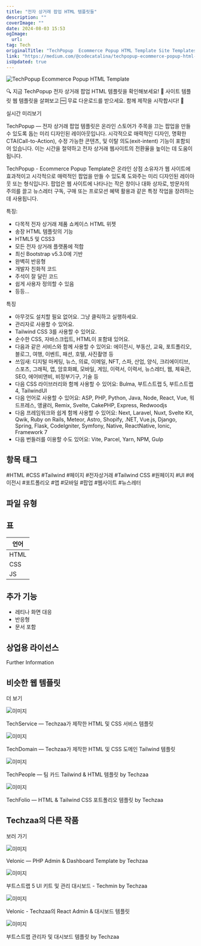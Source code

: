 ```yaml
---
title: "전자 상거래 팝업 HTML 템플릿들"
description: ""
coverImage: ""
date: 2024-08-03 15:53
ogImage: 
  url: 
tag: Tech
originalTitle: "TechPopup  Ecommerce Popup HTML Template Site Templates Web Templates"
link: "https://medium.com/@codecatalina/techpopup-ecommerce-popup-html-template-site-templates-web-templates-b7a720090c3a"
isUpdated: true
---
```






![TechPopup Ecommerce Popup HTML Template](/assets/img/TechPopupEcommercePopupHTMLTemplateSiteTemplatesWebTemplates_0.png)

🔍 지금 TechPopup 전자 상거래 팝업 HTML 템플릿을 확인해보세요! 📁 사이트 템플릿 웹 템플릿을 살펴보고 🆓 무료 다운로드를 받으세요. 함께 제작을 시작합시다! 🚀

실시간 미리보기

TechPopup — 전자 상거래 팝업 템플릿은 온라인 스토어가 주목을 끄는 팝업을 만들 수 있도록 돕는 미리 디자인된 레이아웃입니다. 시각적으로 매력적인 디자인, 명확한 CTA(Call-to-Action), 수정 가능한 콘텐츠, 및 이탈 의도(exit-intent) 기능이 포함되어 있습니다. 이는 시간을 절약하고 전자 상거래 웹사이트의 전환율을 높이는 데 도움이 됩니다.

<div class="content-ad"></div>

TechPopup - Ecommerce Popup Template은 온라인 상점 소유자가 웹 사이트에 효과적이고 시각적으로 매력적인 팝업을 만들 수 있도록 도와주는 미리 디자인된 레이아웃 또는 형식입니다. 팝업은 웹 사이트에 나타나는 작은 창이나 대화 상자로, 방문자의 주의를 끌고 뉴스레터 구독, 구매 또는 프로모션 혜택 활용과 같은 특정 작업을 장려하는 데 사용됩니다.

특징:

- 다목적 전자 상거래 제품 쇼케이스 HTML 위젯
- 송장 HTML 템플릿의 기능
- HTML5 및 CSS3
- 모든 전자 상거래 플랫폼에 적합
- 최신 Bootstrap v5.3.0에 기반
- 완벽히 반응형
- 개발자 친화적 코드
- 주석이 잘 달린 코드
- 쉽게 사용자 정의할 수 있음
- 등등...

특징

<div class="content-ad"></div>

- 아무것도 설치할 필요 없어요. 그냥 클릭하고 실행하세요.
- 관리자로 사용할 수 있어요.
- Tailwind CSS 3를 사용할 수 있어요.
- 순수한 CSS, 자바스크립트, HTML이 포함돼 있어요.
- 다음과 같은 서비스와 함께 사용할 수 있어요: 에이전시, 부동산, 교육, 포트폴리오, 블로그, 여행, 이벤트, 패션, 호텔, 사진촬영 등
- 쓰임새: 디지털 마케팅, 뉴스, 의료, 이메일, NFT, 스파, 산업, 양식, 크리에이티브, 스포츠, 그래픽, 앱, 암호화폐, 모바일, 게임, 이력서, 이력서, 뉴스레터, 웹, 체육관, SEO, 에어비앤비, 비정부기구, 기술 등
- 다음 CSS 라이브러리와 함께 사용할 수 있어요: Bulma, 부트스트랩 5, 부트스트랩 4, TailwindUI
- 다음 언어로 사용할 수 있어요: ASP, PHP, Python, Java, Node, React, Vue, 워드프레스, 앵귤러, Remix, Svelte, CakePHP, Express, Redwoodjs
- 다음 프레임워크와 쉽게 함께 사용할 수 있어요: Next, Laravel, Nuxt, Svelte Kit, Qwik, Ruby on Rails, Meteor, Astro, Shopify, .NET, Vue.js, Django, Spring, Flask, CodeIgniter, Symfony, Native, ReactNative, Ionic, Framework 7
- 다음 번들러를 이용할 수도 있어요: Vite, Parcel, Yarn, NPM, Gulp

## 항목 태그

#HTML #CSS #Tailwind #페이지 #전자상거래 #Tailwind CSS #원페이지 #UI #에이전시 #포트폴리오 #앱 #모바일 #팝업 #웹사이트 #뉴스레터

## 파일 유형

<div class="content-ad"></div>

## 표

| 언어 |
| ---- |
| HTML |
| CSS  |
| JS   |

## 추가 기능

- 레티나 화면 대응
- 반응형
- 문서 포함

## 상업용 라이선스

<div class="content-ad"></div>

Further Information

## 비슷한 웹 템플릿

더 보기

![이미지](/assets/img/TechPopupEcommercePopupHTMLTemplateSiteTemplatesWebTemplates_1.png)

<div class="content-ad"></div>

TechService — Techzaa가 제작한 HTML 및 CSS 서비스 템플릿

![이미지](/assets/img/TechPopupEcommercePopupHTMLTemplateSiteTemplatesWebTemplates_2.png)

TechDomain — Techzaa가 제작한 HTML 및 CSS 도메인 Tailwind 템플릿

![이미지](/assets/img/TechPopupEcommercePopupHTMLTemplateSiteTemplatesWebTemplates_3.png)

<div class="content-ad"></div>

TechPeople — 팀 카드 Tailwind & HTML 템플릿 by Techzaa

![이미지](/assets/img/TechPopupEcommercePopupHTMLTemplateSiteTemplatesWebTemplates_4.png)

TechFolio — HTML & Tailwind CSS 포트폴리오 템플릿 by Techzaa

## Techzaa의 다른 작품

<div class="content-ad"></div>

보러 가기

![이미지](/assets/img/TechPopupEcommercePopupHTMLTemplateSiteTemplatesWebTemplates_5.png)

Velonic — PHP Admin & Dashboard Template by Techzaa

![이미지](/assets/img/TechPopupEcommercePopupHTMLTemplateSiteTemplatesWebTemplates_6.png)

<div class="content-ad"></div>

부트스트랩 5 UI 키트 및 관리 대시보드 - Techmin by Techzaa

![이미지](/assets/img/TechPopupEcommercePopupHTMLTemplateSiteTemplatesWebTemplates_7.png)

Velonic - Techzaa의 React Admin & 대시보드 템플릿

![이미지](/assets/img/TechPopupEcommercePopupHTMLTemplateSiteTemplatesWebTemplates_8.png)

<div class="content-ad"></div>

부트스트랩 관리자 및 대시보드 템플릿 by Techzaa

